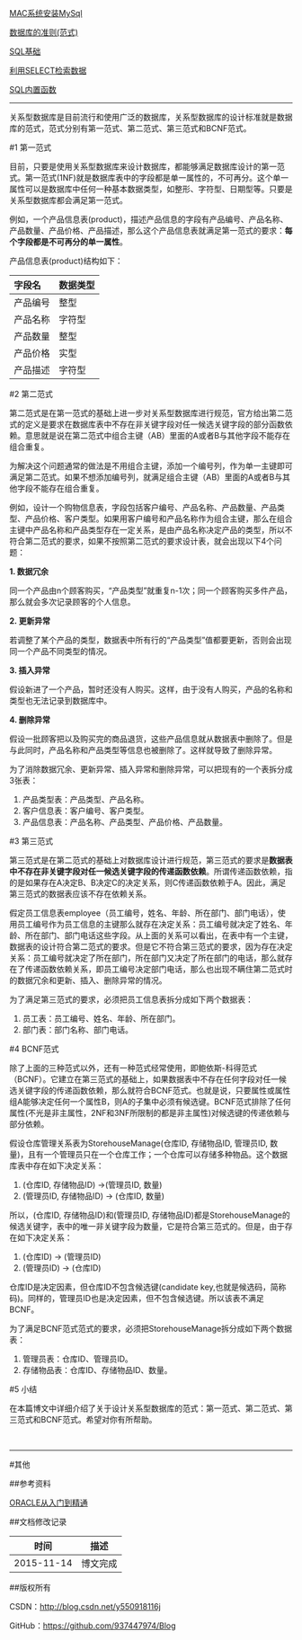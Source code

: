[MAC系统安装MySql](https://github.com/937447974/Blog/blob/master/数据库/MAC系统安装MySql.md)

[数据库的准则(范式)](https://github.com/937447974/Blog/blob/master/数据库/数据库的准则(范式).md)

[SQL基础](https://github.com/937447974/Blog/blob/master/数据库/SQL基础.md)

[利用SELECT检索数据](https://github.com/937447974/Blog/blob/master/数据库/利用SELECT检索数据.md)

[SQL内置函数](https://github.com/937447974/Blog/blob/master/数据库/SQL内置函数.md)

-----

关系型数据库是目前流行和使用广泛的数据库，关系型数据库的设计标准就是数据库的范式，范式分别有第一范式、第二范式、第三范式和BCNF范式。

#1 第一范式

目前，只要是使用关系型数据库来设计数据库，都能够满足数据库设计的第一范式。第一范式(1NF)就是数据库表中的字段都是单一属性的，不可再分。这个单一属性可以是数据库中任何一种基本数据类型，如整形、字符型、日期型等。只要是关系型数据库都会满足第一范式。

例如，一个产品信息表(product)，描述产品信息的字段有产品编号、产品名称、产品数量、产品价格、产品描述，那么这个产品信息表就满足第一范式的要求：**每个字段都是不可再分的单一属性**。

产品信息表(product)结构如下：

| 字段名 | 数据类型 |
| :---- | :----- |
| 产品编号 | 整型 |
| 产品名称 | 字符型 |
| 产品数量 | 整型 |
| 产品价格 | 实型 |
| 产品描述 | 字符型 |

#2 第二范式

第二范式是在第一范式的基础上进一步对关系型数据库进行规范，官方给出第二范式的定义是要求在数据库表中不存在非关键字段对任一候选关键字段的部分函数依赖。意思就是说在第二范式中组合主键（AB）里面的A或者B与其他字段不能存在组合重复。

为解决这个问题通常的做法是不用组合主键，添加一个编号列，作为单一主键即可满足第二范式。如果不想添加编号列，就满足组合主键（AB）里面的A或者B与其他字段不能存在组合重复。

例如，设计一个购物信息表，字段包括客户编号、产品名称、产品数量、产品类型、产品价格、客户类型。如果用客户编号和产品名称作为组合主键，那么在组合主键中产品名称和产品类型存在一定关系，是由产品名称决定产品的类型，所以不符合第二范式的要求，如果不按照第二范式的要求设计表，就会出现以下4个问题：

**1. 数据冗余**

同一个产品由n个顾客购买，“产品类型”就重复n-1次；同一个顾客购买多件产品，那么就会多次记录顾客的个人信息。

**2. 更新异常**

若调整了某个产品的类型，数据表中所有行的“产品类型”值都要更新，否则会出现同一个产品不同类型的情况。

**3. 插入异常**

假设新进了一个产品，暂时还没有人购买。这样，由于没有人购买，产品的名称和类型也无法记录到数据库中。

**4. 删除异常**

假设一批顾客把以及购买完的商品退货，这些产品信息就从数据表中删除了。但是与此同时，产品名称和产品类型等信息也被删除了。这样就导致了删除异常。

为了消除数据冗余、更新异常、插入异常和删除异常，可以把现有的一个表拆分成3张表：

1. 产品类型表：产品类型、产品名称。
2. 客户信息表：客户编号、客户类型。
3. 产品信息表：产品名称、产品类型、产品价格、产品数量。

#3 第三范式

第三范式是在第二范式的基础上对数据库设计进行规范，第三范式的要求是**数据表中不存在非关键字段对任一候选关键字段的传递函数依赖**。所谓传递函数依赖，指的是如果存在A决定B、B决定C的决定关系，则C传递函数依赖于A。因此，满足第三范式的数据表应该不存在依赖关系。

假定员工信息表employee（员工编号，姓名、年龄、所在部门、部门电话），使用员工编号作为员工信息的主键那么就存在决定关系：员工编号就决定了姓名、年龄、所在部门、部门电话这些字段。从上面的关系可以看出，在表中有一个主键，数据表的设计符合第二范式的要求。但是它不符合第三范式的要求，因为存在决定关系：员工编号就决定了所在部门，所在部门又决定了所在部门的电话，那么就存在了传递函数依赖关系，即员工编号决定部门电话，那么也出现不瞒住第二范式时的数据冗余和更新、插入、删除异常的情况。

为了满足第三范式的要求，必须把员工信息表拆分成如下两个数据表：

1. 员工表：员工编号、姓名、年龄、所在部门。
2. 部门表：部门名称、部门电话。

#4 BCNF范式

除了上面的三种范式以外，还有一种范式经常使用，即鲍依斯-科得范式（BCNF）。它建立在第三范式的基础上，如果数据表中不存在任何字段对任一候选关键字段的传递函数依赖，那么就符合BCNF范式。也就是说，只要属性或属性组A能够决定任何一个属性B，则A的子集中必须有候选键。BCNF范式排除了任何属性(不光是非主属性，2NF和3NF所限制的都是非主属性)对候选键的传递依赖与部分依赖。

假设仓库管理关系表为StorehouseManage(仓库ID, 存储物品ID, 管理员ID, 数量)，且有一个管理员只在一个仓库工作；一个仓库可以存储多种物品。这个数据库表中存在如下决定关系：

1. (仓库ID, 存储物品ID) →(管理员ID, 数量)
2. (管理员ID, 存储物品ID) → (仓库ID, 数量)

所以，(仓库ID, 存储物品ID)和(管理员ID, 存储物品ID)都是StorehouseManage的候选关键字，表中的唯一非关键字段为数量，它是符合第三范式的。但是，由于存在如下决定关系：

1. (仓库ID) → (管理员ID)
2. (管理员ID) → (仓库ID)

仓库ID是决定因素，但仓库ID不包含候选键(candidate key,也就是候选码，简称码)。同样的，管理员ID也是决定因素，但不包含候选键。所以该表不满足BCNF。

为了满足BCNF范式范式的要求，必须把StorehouseManage拆分成如下两个数据表：

1. 管理员表：仓库ID、管理员ID。
2. 存储物品表：仓库ID、存储物品ID、数量。

#5 小结

在本篇博文中详细介绍了关于设计关系型数据库的范式：第一范式、第二范式、第三范式和BCNF范式。希望对你有所帮助。

&#160;

----------

#其他

##参考资料

[ORACLE从入门到精通](https://github.com/937447974/LearningMaterials/blob/master/ORACLE从入门到精通.pdf)

##文档修改记录

| 时间 | 描述 |
| ---- | ---- |
| 2015-11-14 | 博文完成 |

##版权所有

CSDN：http://blog.csdn.net/y550918116j

GitHub：https://github.com/937447974/Blog